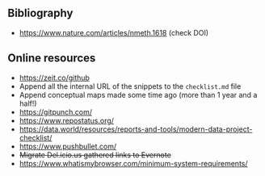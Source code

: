 ## Bibliography
* https://www.nature.com/articles/nmeth.1618 (check DOI)

## Online resources
* https://zeit.co/github
* Append all the internal URL of the snippets to the `checklist.md` file
* Append conceptual maps made some time ago (more than 1 year and a half!)
* https://gitpunch.com/
* https://www.repostatus.org/
* https://data.world/resources/reports-and-tools/modern-data-project-checklist/
* https://www.pushbullet.com/
* ~~Migrate Del.icio.us gathered links to Evernote~~
* https://www.whatismybrowser.com/minimum-system-requirements/